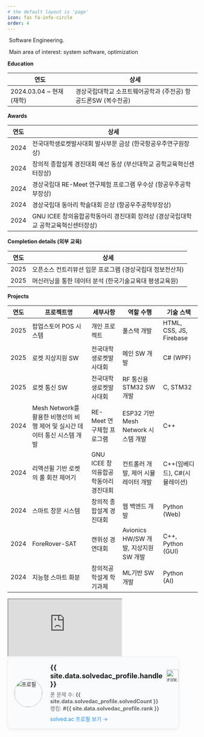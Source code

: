 ```yaml
---
# the default layout is 'page'
icon: fas fa-info-circle
order: 4
---
```


<aside class="profile">
  <p>
    &nbsp;Software Engineering.
  </p>

  <p>
    <i class="fas fa-lightbulb"></i>
    &nbsp;Main area of interest: system software, optimization
  </p>
</aside>

**Education**

| 연도 | 상세 |
| --- | --- |
| 2024.03.04 ~ 현재 (재학) | 경상국립대학교 소프트웨어공학과 (주전공)  항공드론SW (복수전공) |

**Awards**

| 연도 | 상세 |
| --- | --- |
| 2024 | 전국대학생로켓발사대회 발사부문 금상 (한국항공우주연구원장상) |
| 2024 | 창의적 종합설계 경진대회 예선 동상 (부산대학교 공학교육혁신센터장상) |
| 2024 | 경상국립대 RE-Meet 연구체험 프로그램 우수상 (항공우주공학부장상) |
| 2024 | 경상국립대 동아리 학술대회 은상 (항공우주공학부장상) |
| 2024 | GNU ICEE 창의융합공학동아리 경진대회 장려상 (경상국립대학교 공학교육혁신센터장상) |

**Completion details (외부 교육)**

| 연도 | 상세 |
| --- | --- |
| 2025 | 오픈소스 컨트리뷰션 입문 프로그램 (경상국립대 정보전산처) |
| 2025 | 머신러닝을 통한 데이터 분석 (한국기술교육대 평생교육원) |

**Projects**

| 연도 | 프로젝트명 | 세부사항 | 역할 수행 | 기술 스택 |
| --- | --- | --- | --- | --- |
| 2025 | 팝업스토어 POS 시스템 | 개인 프로젝트 | 풀스택 개발 | HTML, CSS, JS, Firebase |
| 2025 | 로켓 지상지원 SW | 전국대학생로켓발사대회 | 메인 SW 개발 | C# (WPF) |
| 2025 | 로켓 통신 SW | 전국대학생로켓발사대회 | RF 통신용 STM32 SW 개발 | C, STM32 |
| 2024 | Mesh Network를 활용한 비행선의 비행 제어 및 실시간 데이터 통신 시스템 개발 | RE-Meet 연구체험 프로그램 | ESP32 기반 Mesh Network 시스템 개발 | C++ |
| 2024 | 리액션휠 기반 로켓의 롤 회전 제어기 | GNU ICEE 창의융합공학동아리 경진대회 | 컨트롤러 개발, 제어 시뮬레이터 개발 | C++(임베디드), C#(시뮬레이션) |
| 2024 | 스마트 창문 시스템 | 창의적 종합설계 경진대회 | 웹 백엔드 개발 | Python (Web) |
| 2024 | ForeRover-SAT | 캔위성 경연대회 | Avionics HW/SW 개발, 지상지원 SW 개발 | C++, Python (GUI) |
| 2024 | 지능형 스마트 화분 | 창의적공학설계 학기과제 | ML기반 SW 개발 | Python (AI) |


<iframe src="https://github-readme-stats.vercel.app/api?username=gijunmoon"></iframe>

<div style="display: flex; align-items: center; border: 1px solid #eee; border-radius: 12px; padding: 16px; background: #fafbfc; max-width: 420px; box-shadow: 0 2px 8px #eee;">
  <img src="{{ site.data.solvedac_profile.profileImageUrl }}" alt="프로필" style="width: 72px; height: 72px; border-radius: 50%; margin-right: 20px; border: 2px solid #ddd;">
  <div>
    <div style="display: flex; align-items: center;">
      <strong style="font-size: 1.3em;">{{ site.data.solvedac_profile.handle }}</strong>
      <img src="https://static.solved.ac/tier_small/{{ site.data.solvedac_profile.tier }}.svg"
           alt="티어" style="width: 32px; height: 32px; margin-left: 10px;">
    </div>
    <div style="margin-top: 6px; color: #666;">
      <span>푼 문제 수: <b>{{ site.data.solvedac_profile.solvedCount }}</b></span><br>
      <span>랭킹: <b>#{{ site.data.solvedac_profile.rank }}</b></span>
    </div>
    <div style="margin-top: 8px;">
      <a href="https://solved.ac/profile/{{ site.data.solvedac_profile.handle }}" target="_blank" style="color: #1e90ff; text-decoration: none;">solved.ac 프로필 보기 →</a>
    </div>
  </div>
</div>


